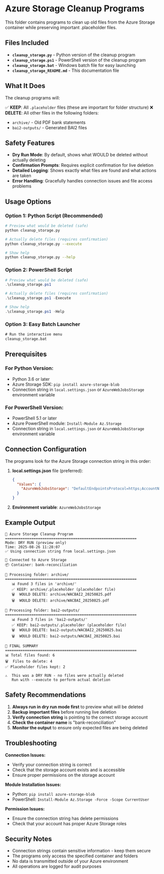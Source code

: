 # Azure Storage Cleanup Programs

This folder contains programs to clean up old files from the Azure Storage container while preserving important .placeholder files.

## Files Included

- **`cleanup_storage.py`** - Python version of the cleanup program
- **`cleanup_storage.ps1`** - PowerShell version of the cleanup program  
- **`cleanup_storage.bat`** - Windows batch file for easy launching
- **`cleanup_storage_README.md`** - This documentation file

## What It Does

The cleanup programs will:

✅ **KEEP**: All `.placeholder` files (these are important for folder structure)
❌ **DELETE**: All other files in the following folders:
   - `archive/` - Old PDF bank statements
   - `bai2-outputs/` - Generated BAI2 files

## Safety Features

- **Dry Run Mode**: By default, shows what WOULD be deleted without actually deleting
- **Confirmation Prompts**: Requires explicit confirmation for live deletion
- **Detailed Logging**: Shows exactly what files are found and what actions are taken
- **Error Handling**: Gracefully handles connection issues and file access problems

## Usage Options

### Option 1: Python Script (Recommended)

```bash
# Preview what would be deleted (safe)
python cleanup_storage.py

# Actually delete files (requires confirmation)
python cleanup_storage.py --execute

# Show help
python cleanup_storage.py --help
```

### Option 2: PowerShell Script

```powershell
# Preview what would be deleted (safe)
.\cleanup_storage.ps1

# Actually delete files (requires confirmation)  
.\cleanup_storage.ps1 -Execute

# Show help
.\cleanup_storage.ps1 -Help
```

### Option 3: Easy Batch Launcher

```cmd
# Run the interactive menu
cleanup_storage.bat
```

## Prerequisites

### For Python Version:
- Python 3.6 or later
- Azure Storage SDK: `pip install azure-storage-blob`
- Connection string in `local.settings.json` or `AzureWebJobsStorage` environment variable

### For PowerShell Version:
- PowerShell 5.1 or later
- Azure PowerShell module: `Install-Module Az.Storage`
- Connection string in `local.settings.json` or `AzureWebJobsStorage` environment variable

## Connection Configuration

The programs look for the Azure Storage connection string in this order:

1. **local.settings.json** file (preferred):
   ```json
   {
     "Values": {
       "AzureWebJobsStorage": "DefaultEndpointsProtocol=https;AccountName=..."
     }
   }
   ```

2. **Environment variable**: `AzureWebJobsStorage`

## Example Output

```
🧹 Azure Storage Cleanup Program
============================================================
Mode: DRY RUN (preview only)
Time: 2025-08-26 11:28:07
✅ Using connection string from local.settings.json

🔗 Connected to Azure Storage
📦 Container: bank-reconciliation

📁 Processing folder: archive/
============================================================
   📊 Found 3 files in 'archive/'
   ✅ KEEP: archive/.placeholder (placeholder file)
   🗑️  WOULD DELETE: archive/WACBAI2_20250825.pdf
   🗑️  WOULD DELETE: archive/WACBAI_20250825.pdf

📁 Processing folder: bai2-outputs/
============================================================
   📊 Found 3 files in 'bai2-outputs/'
   ✅ KEEP: bai2-outputs/.placeholder (placeholder file)
   🗑️  WOULD DELETE: bai2-outputs/WACBAI2_20250825.bai
   🗑️  WOULD DELETE: bai2-outputs/WACBAI_20250825.bai

🎯 FINAL SUMMARY
============================================================
📊 Total files found: 6
🗑️  Files to delete: 4
✅ Placeholder files kept: 2

⚠️  This was a DRY RUN - no files were actually deleted
   Run with --execute to perform actual deletion
```

## Safety Recommendations

1. **Always run in dry run mode first** to preview what will be deleted
2. **Backup important files** before running live deletion
3. **Verify connection string** is pointing to the correct storage account
4. **Check the container name** is "bank-reconciliation" 
5. **Monitor the output** to ensure only expected files are being deleted

## Troubleshooting

**Connection Issues:**
- Verify your connection string is correct
- Check that the storage account exists and is accessible
- Ensure proper permissions on the storage account

**Module Installation Issues:**
- Python: `pip install azure-storage-blob`
- PowerShell: `Install-Module Az.Storage -Force -Scope CurrentUser`

**Permission Issues:**
- Ensure the connection string has delete permissions
- Check that your account has proper Azure Storage roles

## Security Notes

- Connection strings contain sensitive information - keep them secure
- The programs only access the specified container and folders
- No data is transmitted outside of your Azure environment
- All operations are logged for audit purposes
